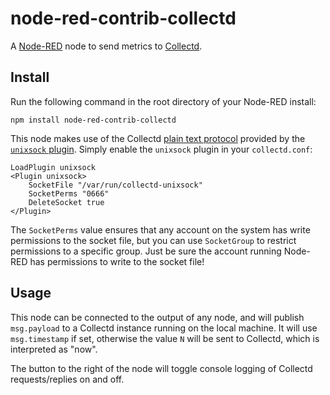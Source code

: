 node-red-contrib-collectd
=========================

A [Node-RED](http://nodered.org) node to send metrics to [Collectd](https://collectd.org/).

Install
-------

Run the following command in the root directory of your Node-RED install:

    npm install node-red-contrib-collectd

This node makes use of the Collectd [plain text protocol](https://collectd.org/wiki/index.php/Plain_text_protocol#PUTVAL) provided by the [`unixsock` plugin](https://collectd.org/documentation/manpages/collectd.conf.5.shtml#plugin_unixsock).  Simply enable the `unixsock` plugin in your `collectd.conf`:

    LoadPlugin unixsock
    <Plugin unixsock>
        SocketFile "/var/run/collectd-unixsock"
        SocketPerms "0666"
        DeleteSocket true
    </Plugin>

The `SocketPerms` value ensures that any account on the system has write permissions to the socket file, but you can use `SocketGroup` to restrict permissions to a specific group.  Just be sure the account running Node-RED has permissions to write to the socket file!

Usage
-----

This node can be connected to the output of any node, and will publish `msg.payload` to a Collectd instance running on the local machine.  It will use `msg.timestamp` if set, otherwise the value `N` will be sent to Collectd, which is interpreted as "now".

The button to the right of the node will toggle console logging of Collectd requests/replies on and off.
